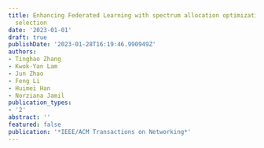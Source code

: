 ```yaml
---
title: Enhancing Federated Learning with spectrum allocation optimization and device
  selection
date: '2023-01-01'
draft: true
publishDate: '2023-01-28T16:19:46.990949Z'
authors:
- Tinghao Zhang
- Kwok-Yan Lam
- Jun Zhao
- Feng Li
- Huimei Han
- Norziana Jamil
publication_types:
- '2'
abstract: ''
featured: false
publication: '*IEEE/ACM Transactions on Networking*'
---
```


